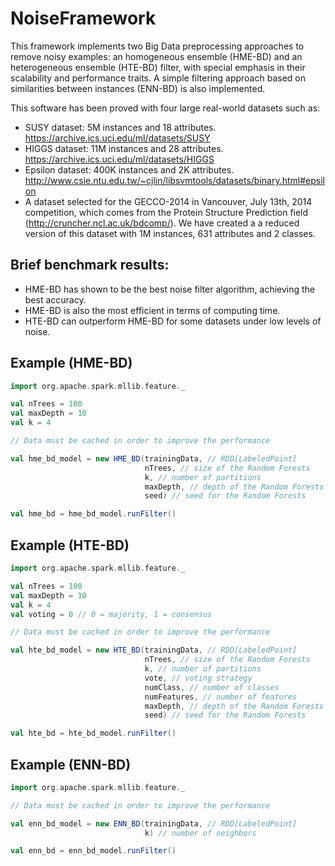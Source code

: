 # NoiseFramework

This framework implements two Big Data preprocessing approaches to remove noisy examples: an homogeneous ensemble (HME-BD) and an heterogeneous ensemble (HTE-BD) filter, with special emphasis in their scalability and performance traits. A simple filtering approach based on similarities between instances (ENN-BD) is also implemented.

This software has been proved with four large real-world datasets such as:
- SUSY dataset: 5M instances and 18 attributes. https://archive.ics.uci.edu/ml/datasets/SUSY
- HIGGS dataset: 11M instances and 28 attributes. https://archive.ics.uci.edu/ml/datasets/HIGGS
- Epsilon dataset: 400K instances and 2K attributes. http://www.csie.ntu.edu.tw/~cjlin/libsvmtools/datasets/binary.html#epsilon
- A dataset selected for the GECCO-2014 in Vancouver, July 13th, 2014 competition, which comes from the Protein Structure Prediction field (http://cruncher.ncl.ac.uk/bdcomp/).
We have created a a reduced version of this dataset with 1M instances, 631 attributes and 2 classes.

## Brief benchmark results:

* HME-BD has shown to be the best noise filter algorithm, achieving the best accuracy.
* HME-BD is also the most efficient in terms of computing time.
* HTE-BD can outperform HME-BD for some datasets under low levels of noise.

## Example (HME-BD)


```scala
import org.apache.spark.mllib.feature._

val nTrees = 100
val maxDepth = 10
val k = 4

// Data must be cached in order to improve the performance

val hme_bd_model = new HME_BD(trainingData, // RDD[LabeledPoint]
                              nTrees, // size of the Random Forests
                              k, // number of partitions
                              maxDepth, // depth of the Random Forests
                              seed) // seed for the Random Forests

val hme_bd = hme_bd_model.runFilter()
```

## Example (HTE-BD)


```scala
import org.apache.spark.mllib.feature._

val nTrees = 100
val maxDepth = 10
val k = 4
val voting = 0 // 0 = majority, 1 = consensus

// Data must be cached in order to improve the performance

val hte_bd_model = new HTE_BD(trainingData, // RDD[LabeledPoint]
                              nTrees, // size of the Random Forests
                              k, // number of partitions
                              vote, // voting strategy
                              numClass, // number of classes
                              numFeatures, // number of features
                              maxDepth, // depth of the Random Forests
                              seed) // seed for the Random Forests

val hte_bd = hte_bd_model.runFilter()
```

## Example (ENN-BD)


```scala
import org.apache.spark.mllib.feature._

// Data must be cached in order to improve the performance

val enn_bd_model = new ENN_BD(trainingData, // RDD[LabeledPoint]
                              k) // number of neighbors

val enn_bd = enn_bd_model.runFilter()
```
